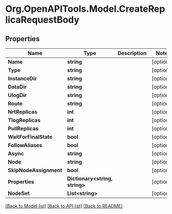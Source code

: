 # Org.OpenAPITools.Model.CreateReplicaRequestBody

## Properties

Name | Type | Description | Notes
------------ | ------------- | ------------- | -------------
**Name** | **string** |  | [optional] 
**Type** | **string** |  | [optional] 
**InstanceDir** | **string** |  | [optional] 
**DataDir** | **string** |  | [optional] 
**UlogDir** | **string** |  | [optional] 
**Route** | **string** |  | [optional] 
**NrtReplicas** | **int** |  | [optional] 
**TlogReplicas** | **int** |  | [optional] 
**PullReplicas** | **int** |  | [optional] 
**WaitForFinalState** | **bool** |  | [optional] 
**FollowAliases** | **bool** |  | [optional] 
**Async** | **string** |  | [optional] 
**Node** | **string** |  | [optional] 
**SkipNodeAssignment** | **bool** |  | [optional] 
**Properties** | **Dictionary&lt;string, string&gt;** |  | [optional] 
**NodeSet** | **List&lt;string&gt;** |  | [optional] 

[[Back to Model list]](../../README.md#documentation-for-models) [[Back to API list]](../../README.md#documentation-for-api-endpoints) [[Back to README]](../../README.md)

